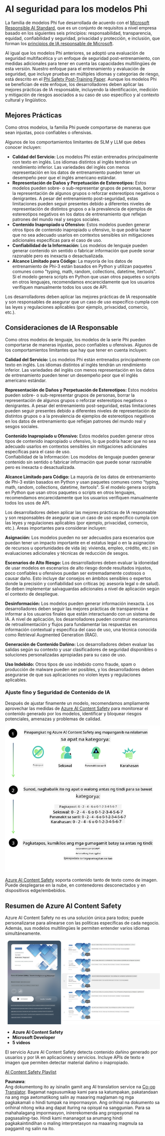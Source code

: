 <!--
CO_OP_TRANSLATOR_METADATA:
{
  "original_hash": "c8273672cc57df2be675407a1383aaf0",
  "translation_date": "2025-05-09T06:14:04+00:00",
  "source_file": "md/01.Introduction/01/01.AISafety.md",
  "language_code": "tl"
}
-->
# AI seguridad para los modelos Phi  
La familia de modelos Phi fue desarrollada de acuerdo con el [Microsoft Responsible AI Standard](https://query.prod.cms.rt.microsoft.com/cms/api/am/binary/RE5cmFl), que es un conjunto de requisitos a nivel empresa basado en los siguientes seis principios: responsabilidad, transparencia, equidad, confiabilidad y seguridad, privacidad y protección, e inclusión, que forman los [principios de IA responsable de Microsoft](https://www.microsoft.com/ai/responsible-ai).

Al igual que los modelos Phi anteriores, se adoptó una evaluación de seguridad multifacética y un enfoque de seguridad post-entrenamiento, con medidas adicionales para tener en cuenta las capacidades multilingües de esta versión. Nuestro enfoque para el entrenamiento y evaluación de seguridad, que incluye pruebas en múltiples idiomas y categorías de riesgo, está descrito en el [Phi Safety Post-Training Paper](https://arxiv.org/abs/2407.13833). Aunque los modelos Phi se benefician de este enfoque, los desarrolladores deben aplicar las mejores prácticas de IA responsable, incluyendo la identificación, medición y mitigación de riesgos asociados a su caso de uso específico y al contexto cultural y lingüístico.

## Mejores Prácticas

Como otros modelos, la familia Phi puede comportarse de maneras que sean injustas, poco confiables o ofensivas.

Algunos de los comportamientos limitantes de SLM y LLM que debes conocer incluyen:

- **Calidad del Servicio:** Los modelos Phi están entrenados principalmente con texto en inglés. Los idiomas distintos al inglés tendrán un rendimiento inferior. Las variedades del inglés con menos representación en los datos de entrenamiento pueden tener un desempeño peor que el inglés americano estándar.
- **Representación de Daños y Perpetuación de Estereotipos:** Estos modelos pueden sobre- o sub-representar grupos de personas, borrar la representación de algunos grupos o reforzar estereotipos negativos o denigrantes. A pesar del entrenamiento post-seguridad, estas limitaciones pueden seguir presentes debido a diferentes niveles de representación de distintos grupos o a la prevalencia de ejemplos de estereotipos negativos en los datos de entrenamiento que reflejan patrones del mundo real y sesgos sociales.
- **Contenido Inapropiado u Ofensivo:** Estos modelos pueden generar otros tipos de contenido inapropiado u ofensivo, lo que podría hacer que no sea adecuado usarlos en contextos sensibles sin mitigaciones adicionales específicas para el caso de uso.
- **Confiabilidad de la Información:** Los modelos de lenguaje pueden generar contenido sin sentido o fabricar información que puede sonar razonable pero es inexacta o desactualizada.
- **Alcance Limitado para Código:** La mayoría de los datos de entrenamiento de Phi-3 están basados en Python y utilizan paquetes comunes como "typing, math, random, collections, datetime, itertools". Si el modelo genera scripts en Python que usan otros paquetes o scripts en otros lenguajes, recomendamos encarecidamente que los usuarios verifiquen manualmente todos los usos de API.

Los desarrolladores deben aplicar las mejores prácticas de IA responsable y son responsables de asegurar que un caso de uso específico cumpla con las leyes y regulaciones aplicables (por ejemplo, privacidad, comercio, etc.).

## Consideraciones de IA Responsable

Como otros modelos de lenguaje, los modelos de la serie Phi pueden comportarse de maneras injustas, poco confiables u ofensivas. Algunos de los comportamientos limitantes que hay que tener en cuenta incluyen:

**Calidad del Servicio:** Los modelos Phi están entrenados principalmente con texto en inglés. Los idiomas distintos al inglés tendrán un rendimiento inferior. Las variedades del inglés con menos representación en los datos de entrenamiento pueden tener un desempeño peor que el inglés americano estándar.

**Representación de Daños y Perpetuación de Estereotipos:** Estos modelos pueden sobre- o sub-representar grupos de personas, borrar la representación de algunos grupos o reforzar estereotipos negativos o denigrantes. A pesar del entrenamiento post-seguridad, estas limitaciones pueden seguir presentes debido a diferentes niveles de representación de distintos grupos o a la prevalencia de ejemplos de estereotipos negativos en los datos de entrenamiento que reflejan patrones del mundo real y sesgos sociales.

**Contenido Inapropiado u Ofensivo:** Estos modelos pueden generar otros tipos de contenido inapropiado u ofensivo, lo que podría hacer que no sea adecuado usarlos en contextos sensibles sin mitigaciones adicionales específicas para el caso de uso.  
Confiabilidad de la Información: Los modelos de lenguaje pueden generar contenido sin sentido o fabricar información que puede sonar razonable pero es inexacta o desactualizada.

**Alcance Limitado para Código:** La mayoría de los datos de entrenamiento de Phi-3 están basados en Python y usan paquetes comunes como "typing, math, random, collections, datetime, itertools". Si el modelo genera scripts en Python que usan otros paquetes o scripts en otros lenguajes, recomendamos encarecidamente que los usuarios verifiquen manualmente todos los usos de API.

Los desarrolladores deben aplicar las mejores prácticas de IA responsable y son responsables de asegurar que un caso de uso específico cumpla con las leyes y regulaciones aplicables (por ejemplo, privacidad, comercio, etc.). Áreas importantes para considerar incluyen:

**Asignación:** Los modelos pueden no ser adecuados para escenarios que puedan tener un impacto importante en el estatus legal o en la asignación de recursos u oportunidades de vida (ej: vivienda, empleo, crédito, etc.) sin evaluaciones adicionales y técnicas de reducción de sesgos.

**Escenarios de Alto Riesgo:** Los desarrolladores deben evaluar la idoneidad de usar modelos en escenarios de alto riesgo donde resultados injustos, poco confiables u ofensivos puedan ser extremadamente costosos o causar daño. Esto incluye dar consejos en ámbitos sensibles o expertos donde la precisión y confiabilidad son críticas (ej: asesoría legal o de salud). Se deben implementar salvaguardas adicionales a nivel de aplicación según el contexto de despliegue.

**Desinformación:** Los modelos pueden generar información inexacta. Los desarrolladores deben seguir las mejores prácticas de transparencia e informar a los usuarios finales que están interactuando con un sistema de IA. A nivel de aplicación, los desarrolladores pueden construir mecanismos de retroalimentación y flujos para fundamentar las respuestas en información contextual y específica del caso de uso, una técnica conocida como Retrieval Augmented Generation (RAG).

**Generación de Contenido Dañino:** Los desarrolladores deben evaluar las salidas según su contexto y usar clasificadores de seguridad disponibles o soluciones personalizadas apropiadas para su caso de uso.

**Uso Indebido:** Otros tipos de uso indebido como fraude, spam o producción de malware pueden ser posibles, y los desarrolladores deben asegurarse de que sus aplicaciones no violen leyes y regulaciones aplicables.

### Ajuste fino y Seguridad de Contenido de IA

Después de ajustar finamente un modelo, recomendamos ampliamente aprovechar las medidas de [Azure AI Content Safety](https://learn.microsoft.com/azure/ai-services/content-safety/overview) para monitorear el contenido generado por los modelos, identificar y bloquear riesgos potenciales, amenazas y problemas de calidad.

![Phi3AISafety](../../../../../translated_images/01.phi3aisafety.b950fac78d0cda701abf8181b3cfdabf328f70d0d5c096d5ebf842a2db62615f.tl.png)

[Azure AI Content Safety](https://learn.microsoft.com/azure/ai-services/content-safety/overview) soporta contenido tanto de texto como de imagen. Puede desplegarse en la nube, en contenedores desconectados y en dispositivos edge/embebidos.

## Resumen de Azure AI Content Safety

Azure AI Content Safety no es una solución única para todos; puede personalizarse para alinearse con las políticas específicas de cada negocio. Además, sus modelos multilingües le permiten entender varios idiomas simultáneamente.

![AIContentSafety](../../../../../translated_images/01.AIcontentsafety.da9a83e9538e688418877be04138e05621b0ab1222565ac2761e28677a59fdb4.tl.png)

- **Azure AI Content Safety**  
- **Microsoft Developer**  
- **5 videos**

El servicio Azure AI Content Safety detecta contenido dañino generado por usuarios y por IA en aplicaciones y servicios. Incluye APIs de texto e imagen que permiten detectar material dañino o inapropiado.

[AI Content Safety Playlist](https://www.youtube.com/playlist?list=PLlrxD0HtieHjaQ9bJjyp1T7FeCbmVcPkQ)

**Paunawa**:  
Ang dokumentong ito ay isinalin gamit ang AI translation service na [Co-op Translator](https://github.com/Azure/co-op-translator). Bagamat nagsusumikap kami para sa katumpakan, pakatandaan na ang mga awtomatikong salin ay maaaring maglaman ng mga pagkakamali o hindi tumpak na impormasyon. Ang orihinal na dokumento sa orihinal nitong wika ang dapat ituring na opisyal na sanggunian. Para sa mahahalagang impormasyon, inirerekomenda ang propesyonal na pagsasaling-tao. Hindi kami mananagot sa anumang hindi pagkakaintindihan o maling interpretasyon na maaaring magmula sa paggamit ng salin na ito.